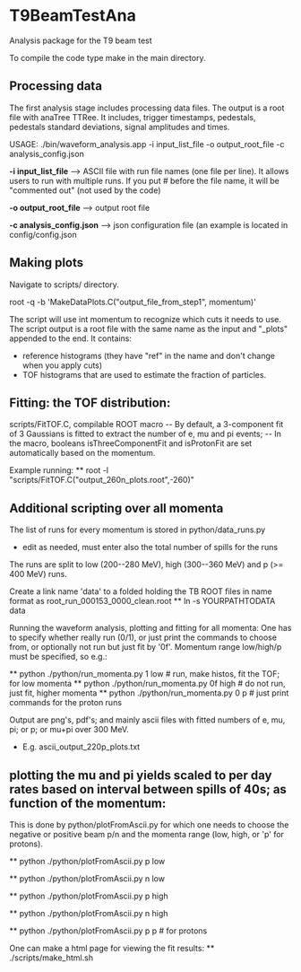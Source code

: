 # T9BeamTestAna
Analysis package for the T9 beam test


To compile the code type make in the main directory.

## Processing data

The first analysis stage includes processing data files. The output is a root file with anaTree TTRee. It includes, trigger timestamps, pedestals, pedestals standard deviations, signal amplitudes and times.

USAGE: ./bin/waveform_analysis.app -i input_list_file -o output_root_file -c analysis_config.json

  **-i input_list_file**      --> ASCII file with run file names (one file per line). It allows users to run with multiple runs. If you put # before  the file name, it will be "commented out" (not used by the code)
  
  **-o output_root_file**     --> output root file
  
  **-c analysis_config.json** --> json configuration file (an example is located in config/config.json

## Making plots
Navigate to scripts/ directory. 

root -q -b 'MakeDataPlots.C("output_file_from_step1", momentum)'

The script will use int momentum to recognize which cuts it needs to use. The script output is a root file with the same name as the input and "_plots" appended to the end. It contains:
  - reference histograms (they have "ref" in the name and don't change when you apply cuts) 
  - TOF histograms that are used to estimate the fraction of particles.  

## Fitting: the TOF distribution:
scripts/FitTOF.C, compilable ROOT macro
 -- By default, a 3-component fit of 3 Gaussians is fitted to extract the number of e, mu and pi events;
 -- In the macro, booleans isThreeComponentFit and isProtonFit are set automatically based on the momentum.

Example running:
 ** root -l "scripts/FitTOF.C(\"output_260n_plots.root\",-260)"


## Additional scripting over all momenta

The list of runs for every momentum is stored in python/data_runs.py
 - edit as needed, must enter also the total number of spills for the runs

The runs are split to low (200--280 MeV), high (300--360 MeV) and p (>= 400 MeV) runs.

Create a link name 'data' to a folded holding the TB ROOT files in name format as root_run_000153_0000_clean.root
  ** ln -s YOURPATHTODATA data

Running the waveform analysis, plotting and fitting for all momenta:
One has to specify whether really run (0/1), or just print the commands to choose from, or optionally not run but just fit by '0f'. Momentum range low/high/p must be specified, so e.g.:

  ** python ./python/run_momenta.py 1 low     # run, make histos, fit the TOF; for low momenta
  ** python ./python/run_momenta.py 0f high   # do not run, just fit, higher momenta
  ** python ./python/run_momenta.py 0 p       # just print commands for the proton runs

Output are png's, pdf's; and mainly ascii files with fitted numbers of e, mu, pi; or p; or mu+pi over 300 MeV.
 - E.g. ascii_output_220p_plots.txt

## plotting the mu and pi yields scaled to per day rates based on interval between spills of 40s; as function of the momentum:
 This is done by python/plotFromAscii.py for which one needs to choose the negative or positive beam p/n and the momenta range (low, high, or 'p' for protons).

  ** python ./python/plotFromAscii.py p low
 
  ** python ./python/plotFromAscii.py n low
 
  ** python ./python/plotFromAscii.py p high
 
  ** python ./python/plotFromAscii.py n high
 
  ** python ./python/plotFromAscii.py p p # for protons

One can make a html page for viewing the fit results:
 ** ./scripts/make_html.sh

